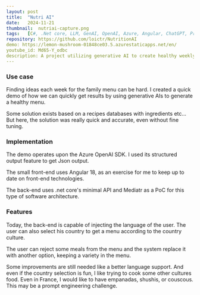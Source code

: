 ```yaml
---
layout: post
title:  "Nutri AI"
date:   2024-11-21
thumbnail:  nutriai-capture.png
tags:   [C#, .Net core, LLM, GenAI, OpenAI, Azure, Angular, ChatGPT, Prompt engineering]
repository: https://github.com/loictr/NutritionAI
demo: https://lemon-mushroom-01848ce03.5.azurestaticapps.net/en/
youtube_id: Md65-Y_odbc
description: A project utilizing generative AI to create healthy weekly menus. Users can reject meals, and receive alternative suggestions.
---
```


### Use case

Finding ideas each week for the family menu can be hard. I created a quick demo of how we can quickly get results by using generative AIs to generate a healthy menu.

Some solution exists based on a recipes databases with ingredients etc... But here, the solution was really quick and accurate, even without fine tuning.

### Implementation

The demo operates upon the Azure OpenAI SDK. I used its structured output feature to get Json output.

The small front-end uses Angular 18, as an exercise for me to keep up to date on front-end technologies.

The back-end uses .net core's minimal API and Mediatr as a PoC for this type of software architecture.

### Features

Today, the back-end is capable of injecting  the language of the user. The user can also select his country to get a menu according to the country culture.

The user can reject some meals from the menu and the system replace it with another option, keeping a variety in the menu.

Some improvements are still needed like a better language support. And even if the country selection is fun, I like trying to cook some other cultures food. Even in France, I would like to have empanadas, shushis, or couscous. This may be a prompt engineering challenge.
